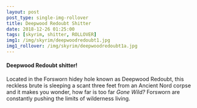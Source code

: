 ```yaml
---
layout: post
post_type: single-img-rollover
title: Deepwood Redoubt Shitter
date: 2018-12-26 01:25:00
tags: [skyrim, shitter, ROLLOVER]
img1: /img/skyrim/deepwoodredoubt1.jpg
img1_rollover: /img/skyrim/deepwoodredoubt1a.jpg
---
```

#### Deepwood Redoubt shitter!

Located in the Forsworn hidey hole known as Deepwood Redoubt, this reckless brute is sleeping a scant three feet from an Ancient Nord corpse and it makes you wonder, how far is too far *Gone Wild?* Forsworn are constantly pushing the limits of wilderness living.
